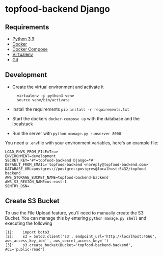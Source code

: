 # topfood-backend Django

## Requirements

- [Python 3.9](https://www.python.org)
- [Docker](https://www.docker.com)
- [Docker Compose](https://docs.docker.com/compose/)
- [Virtualenv](https://github.com/pypa/virtualenv/)
- [Git](https://git-scm.com/)

## Development

- Create the virtual environment and activate it

        virtualenv -p python3 venv
        source venv/bin/activate
- Install the requirements `pip install -r requirements.txt`
- Start the dockers `docker-compose up` with the database and the localstack
- Run the server with `python manage.py runserver 8000`

You need a `.env`file with your environment variables, here's an example file:
```
LOAD_ENVS_FROM_FILE=True
ENVIRONMENT=development
SECRET_KEY='#*=topfood-backend Django=*#'
DEFAULT_FROM_EMAIL='topfood-backend <noreply@topfood-backend.com>'
DATABASE_URL=postgres://postgres:postgres@localhost:5432/topfood-backend
AWS_STORAGE_BUCKET_NAME=topfood-backend-backend
AWS_S3_REGION_NAME=us-east-1
SENTRY_DSN=
```

## Create S3 Bucket

To use the File Upload feature, you'll need to manually create the S3 Bucket. You can manage this by entering `python manage.py shell` and executing the following
```.python
[1]:    import boto3
[2]:    s3 = boto3.client('s3', endpoint_url='http://localhost:4566', aws_access_key_id='', aws_secret_access_key='')
[3]:    s3.create_bucket(Bucket='topfood-backend-backend', ACL='public-read')
``` 